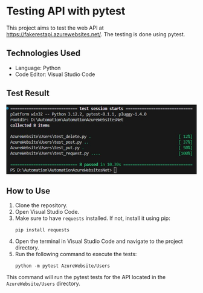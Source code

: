 # Testing API with pytest

This project aims to test the web API at https://fakerestapi.azurewebsites.net/. The testing is done using pytest.

## Technologies Used
- Language: Python
- Code Editor: Visual Studio Code

## Test Result
![Test Result](https://github.com/HabibiYasin/PyTest-AzureWebsites/blob/main/hasil_test_pytest.jpg)

## How to Use
1. Clone the repository.
2. Open Visual Studio Code.
3. Make sure to have `requests` installed. If not, install it using pip:
    ```
    pip install requests
    ```
4. Open the terminal in Visual Studio Code and navigate to the project directory.
5. Run the following command to execute the tests:
    ```
    python -m pytest AzureWebsite/Users
    ```

This command will run the pytest tests for the API located in the `AzureWebsite/Users` directory.
